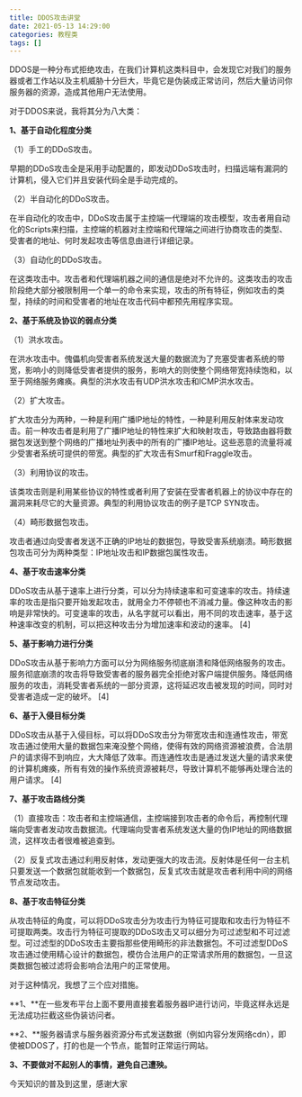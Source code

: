```yaml
---
title: DDOS攻击讲堂
date: 2021-05-13 14:29:00
categories: 教程类
tags: []
---
```

DDOS是一种分布式拒绝攻击，在我们计算机这类科目中，会发现它对我们的服务器或者工作站以及主机威胁十分巨大，毕竟它是伪装成正常访问，然后大量访问你服务器的资源，造成其他用户无法使用。

对于DDOS来说，我将其分为八大类：

**1、基于自动化程度分类**

（1）手工的DDoS攻击。

早期的DDoS攻击全是采用手动配置的，即发动DDoS攻击时，扫描远端有漏洞的计算机，侵入它们并且安装代码全是手动完成的。

（2）半自动化的DDoS攻击。

在半自动化的攻击中，DDoS攻击属于主控端一代理端的攻击模型，攻击者用自动化的Scripts来扫描，主控端的机器对主控端和代理端之间进行协商攻击的类型、受害者的地址、何时发起攻击等信息由进行详细记录。

（3）自动化的DDoS攻击。

在这类攻击中。攻击者和代理端机器之间的通信是绝对不允许的。这类攻击的攻击阶段绝大部分被限制用一个单一的命令来实现，攻击的所有特征，例如攻击的类型，持续的时间和受害者的地址在攻击代码中都预先用程序实现。

**2、基于系统及协议的弱点分类**

（1）洪水攻击。

在洪水攻击中。傀儡机向受害者系统发送大量的数据流为了充塞受害者系统的带宽，影响小的则降低受害者提供的服务，影响大的则使整个网络带宽持续饱和，以至于网络服务瘫痪。典型的洪水攻击有UDP洪水攻击和ICMP洪水攻击。

（2）扩大攻击。

扩大攻击分为两种，一种是利用广播lP地址的特性，一种是利用反射体来发动攻击。前一种攻击者是利用了广播IP地址的特性来扩大和映射攻击，导致路由器将数据包发送到整个网络的广播地址列表中的所有的广播IP地址。这些恶意的流量将减少受害者系统可提供的带宽。典型的扩大攻击有Smurf和Fraggle攻击。

（3）利用协议的攻击。

该类攻击则是利用某些协议的特性或者利用了安装在受害者机器上的协议中存在的漏洞来耗尽它的大量资源。典型的利用协议攻击的例子是TCP SYN攻击。

（4）畸形数据包攻击。

攻击者通过向受害者发送不正确的IP地址的数据包，导致受害系统崩溃。畸形数据包攻击可分为两种类型：IP地址攻击和IP数据包属性攻击。

**4、基于攻击速率分类**

DDoS攻击从基于速率上进行分类，可以分为持续速率和可变速率的攻击。持续速率的攻击是指只要开始发起攻击，就用全力不停顿也不消减力量。像这种攻击的影响是非常快的。可变速率的攻击，从名字就可以看出，用不同的攻击速率，基于这种速率改变的机制，可以把这种攻击分为增加速率和波动的速率。 \[4\]

**5、基于影响力进行分类**

DDoS攻击从基于影响力方面可以分为网络服务彻底崩溃和降低网络服务的攻击。服务彻底崩溃的攻击将导致受害者的服务器完全拒绝对客户端提供服务。降低网络服务的攻击，消耗受害者系统的一部分资源，这将延迟攻击被发现的时间，同时对受害者造成一定的破坏。 \[4\]

**6、基于入侵目标分类**

DDoS攻击从基于入侵目标，可以将DDoS攻击分为带宽攻击和连通性攻击，带宽攻击通过使用大量的数据包来淹没整个网络，使得有效的网络资源被浪费，合法朋户的请求得不到响应，大大降低了效率。而连通性攻击是通过发送大量的请求来使的计算机瘫痪，所有有效的操作系统资源被耗尽，导致计算机不能够再处理合法的用户请求。 \[4\]

**7、基于攻击路线分类**

（1）直接攻击：攻击者和主控端通信，主控端接到攻击者的命令后，再控制代理端向受害者发动攻击数据流。代理端向受害者系统发送大量的伪IP地址的网络数据流，这样攻击者很难被追查到。

（2）反复式攻击通过利用反射体，发动更强大的攻击流。反射体是任何一台主机只要发送一个数据包就能收到一个数据包，反复式攻击就是攻击者利用中间的网络节点发动攻击。

**8、基于攻击特征分类**

从攻击特征的角度，可以将DDoS攻击分为攻击行为特征可提取和攻击行为特征不可提取两类。攻击行为特征可提取的DDoS攻击又可以细分为可过滤型和不可过滤型。可过滤型的DDoS攻击主要指那些使用畸形的非法数据包。不可过滤型DDoS攻击通过使用精心设计的数据包，模仿合法用户的正常请求所用的数据包，一旦这类数据包被过滤将会影响合法用户的正常使用。

对于这种情况，我想了三个应对措施。

**1、**在一些发布平台上面不要用直接套着服务器IP进行访问，毕竟这样永远是无法成功拦截这些伪装访问者。

**2、**服务器请求与服务器资源分布式发送数据（例如内容分发网络cdn），即使被DDOS了，打的也是一个节点，能暂时正常运行网站。

**3、不要做对不起别人的事情，避免自己遭殃。**

今天知识的普及到这里，感谢大家
